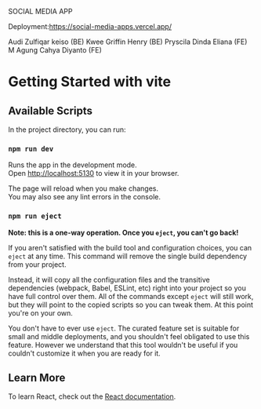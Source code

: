 SOCIAL MEDIA APP

Deployment:https://social-media-apps.vercel.app/

Audi Zulfiqar keiso (BE)
Kwee Griffin Henry (BE)
Pryscila Dinda Eliana (FE)
M Agung Cahya Diyanto (FE)


# Getting Started with vite



## Available Scripts

In the project directory, you can run:

### `npm run dev`

Runs the app in the development mode.\
Open [http://localhost:5130](http://localhost:5130) to view it in your browser.

The page will reload when you make changes.\
You may also see any lint errors in the console.


### `npm run eject`

**Note: this is a one-way operation. Once you `eject`, you can't go back!**

If you aren't satisfied with the build tool and configuration choices, you can `eject` at any time. This command will remove the single build dependency from your project.

Instead, it will copy all the configuration files and the transitive dependencies (webpack, Babel, ESLint, etc) right into your project so you have full control over them. All of the commands except `eject` will still work, but they will point to the copied scripts so you can tweak them. At this point you're on your own.

You don't have to ever use `eject`. The curated feature set is suitable for small and middle deployments, and you shouldn't feel obligated to use this feature. However we understand that this tool wouldn't be useful if you couldn't customize it when you are ready for it.

## Learn More

To learn React, check out the [React documentation](https://reactjs.org/).

